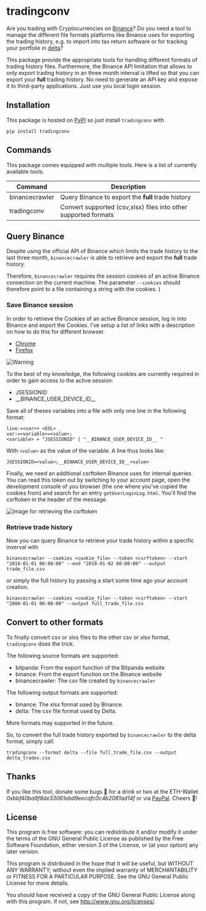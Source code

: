 # tradingconv

Are you trading with Cryptocurrencies on [Binance](https://www.binance.com/)? Do you need a tool to manage the different file formats platforms 
like Binance uses for exporting the trading history, e.g. to import into tax return software or for tracking your 
portfolie in [delta](https://www.producthunt.com/posts/delta)? 

This package provide the appropriate tools for handling different formats of trading history files. Furthermore, the 
Binance API limitation that allows to only export trading history in an three month interval is lifted so that you can
export your **full** trading history. No need to generate an API key and expose it to third-party applications. Just 
use you local login session.

## Installation

This package is hosted on [PyPI](https://pypi.org/project/tradingconv/) so just install `tradingconv` with

```
pip install tradingconv
```

## Commands

This package comes equipped with multiple tools. Here is a list of currently available tools.

| Command          |  Description                                                 |
| -----------------| -------------------------------------------------------------|
| binancecrawler   | Query Binance to export the **full** trade history   |
| tradingconv      | Convert supported (csv,xlsx) files into other supported formats |



## Query Binance

Despite using the official API of Binance which limits the trade history to the last three month, 
`binancecrawler` is able to retrieve and export the **full** trade history.

Therefore, `binancecrawler` requires the session cookies of an active Binance connection on the current machine. 
The parameter `--cookies` should therefore point to a file containing a string with the cookies. 
)
### Save Binance session
In order to retrieve the Cookies of an active Binance session, log in into Binance and export the Cookies.
I've setup a list of links with a description on how to do this for different browser.

* [Chrome](https://developers.google.com/web/tools/chrome-devtools/manage-data/cookies)
* [Firefox](https://developer.mozilla.org/en-US/docs/Tools/Storage_Inspector#storage-tree)


![Warning](https://raw.githubusercontent.com/larsklitzke/binance2delta/master/doc/warning.png)

To the best of my knowledge, the following cookies are currently required in order to gain access to the active
session:

* JSESSIONID
* \_\_BINANCE_USER_DEVICE_ID\_\_

Save all of theses variables into a file with only one line in the following format:

```
line:=<var>+ <EOL>
var:=<variable>=<value>;
<variable> = "JSESSIONID" | "__BINANCE_USER_DEVICE_ID__ "
```

With ``<value>`` as the value of the variable. A line thus looks like:

```
JSESSIONID=<value>;__BINANCE_USER_DEVICE_ID__<value>
```

Finally, we need an additional csrftoken Binance uses for internal queries. You can read this token out by switching to 
your account page, open the development console of you browser (the one where you've copied the cookies from) and search
for an entry `getUserLoginLog.html`. You'll find the csrftoken in the header of the message.

![Image for retrieving the csrftoken](https://raw.githubusercontent.com/larsklitzke/binance2delta/master/doc/csrftoken_readout.jpg)

### Retrieve trade history

Now you can query Binance to retrieve your trade history within a specific inverval with

```
binancecrawler --cookies <cookie_file> --token <csrftoken> --start "2018-01-01 00:00:00" --end "2018-01-02 00:00:00" --output trade_file.csv
```

or simply the full history by passing a start some time ago your account creation. 

```
binancecrawler --cookies <cookie_file> --token <csrftoken> --start "2000-01-01 00:00:00" --output full_trade_file.csv
```

## Convert to other formats

To finally convert csv or xlxs files to the other csv or xlsx format, `tradingconv` does the trick.

The following source formats are supported:

* bitpanda: From the export function of the Bitpanda website
* binance: From the export function on the Binance website
* binancecrawler: The csv file created by `binancecrawler`

The following output formats are supported:

* binance: The xlsx format used by Binance.
* delta: The csv file format used by Delta.

More formats may supported in the future.

So, to convert the full trade history exported by `binancecrawler` to the delta format, simply call:

```
tradingconv --format delta --file full_trade_file.csv --output delta_trades.csv
```


## Thanks
If you like this tool, donate some bugs 💸 for a drink or two at the ETH-Wallet *0xbbf40ba9f8de33061ebd9eecafc0c4b2081ad14f*
or via [PayPal](https://www.paypal.me/LarsKlitzke). Cheers 🍻!

## License

This program is free software: you can redistribute it and/or modify
it under the terms of the GNU General Public License as published by
the Free Software Foundation, either version 3 of the License, or
(at your option) any later version.

This program is distributed in the hope that it will be useful,
but WITHOUT ANY WARRANTY; without even the implied warranty of
MERCHANTABILITY or FITNESS FOR A PARTICULAR PURPOSE.  See the
GNU General Public License for more details.

You should have received a copy of the GNU General Public License
along with this program.  If not, see <http://www.gnu.org/licenses/>.

